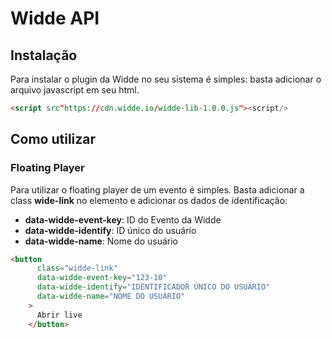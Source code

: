 # Widde API


## Instalação

Para instalar o plugin da Widde no seu sistema é simples: basta adicionar o arquivo javascript em seu html.


```html
<script src"https://cdn.widde.io/widde-lib-1.0.0.js"><script/>
```

## Como utilizar

### Floating Player

Para utilizar o floating player de um evento é simples. Basta adicionar a class **wide-link** no elemento e adicionar os dados de identificação:

- **data-widde-event-key**: ID do Evento da Widde
- **data-widde-identify**: ID único do usuário 
- **data-widde-name**: Nome do usuário 

```html
<button
      class="widde-link"
      data-widde-event-key="123-10"
      data-widde-identify="IDENTIFICADOR ÚNICO DO USUÁRIO"
      data-widde-name="NOME DO USUÁRIO"
    >
      Abrir live
    </button>
```
